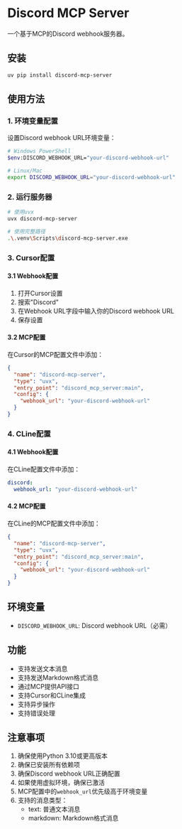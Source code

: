 # Discord MCP Server

一个基于MCP的Discord webhook服务器。

## 安装

```bash
uv pip install discord-mcp-server
```

## 使用方法

### 1. 环境变量配置

设置Discord webhook URL环境变量：
```bash
# Windows PowerShell
$env:DISCORD_WEBHOOK_URL="your-discord-webhook-url"

# Linux/Mac
export DISCORD_WEBHOOK_URL="your-discord-webhook-url"
```

### 2. 运行服务器

```bash
# 使用uvx
uvx discord-mcp-server

# 使用完整路径
.\.venv\Scripts\discord-mcp-server.exe
```

### 3. Cursor配置

#### 3.1 Webhook配置
1. 打开Cursor设置
2. 搜索"Discord"
3. 在Webhook URL字段中输入你的Discord webhook URL
4. 保存设置

#### 3.2 MCP配置
在Cursor的MCP配置文件中添加：
```json
{
  "name": "discord-mcp-server",
  "type": "uvx",
  "entry_point": "discord_mcp_server:main",
  "config": {
    "webhook_url": "your-discord-webhook-url"
  }
}
```

### 4. CLine配置

#### 4.1 Webhook配置
在CLine配置文件中添加：
```yaml
discord:
  webhook_url: "your-discord-webhook-url"
```

#### 4.2 MCP配置
在CLine的MCP配置文件中添加：
```json
{
  "name": "discord-mcp-server",
  "type": "uvx",
  "entry_point": "discord_mcp_server:main",
  "config": {
    "webhook_url": "your-discord-webhook-url"
  }
}
```

## 环境变量

- `DISCORD_WEBHOOK_URL`: Discord webhook URL（必需）

## 功能

- 支持发送文本消息
- 支持发送Markdown格式消息
- 通过MCP提供API接口
- 支持Cursor和CLine集成
- 支持异步操作
- 支持错误处理

## 注意事项

1. 确保使用Python 3.10或更高版本
2. 确保已安装所有依赖项
3. 确保Discord webhook URL正确配置
4. 如果使用虚拟环境，确保已激活
5. MCP配置中的`webhook_url`优先级高于环境变量
6. 支持的消息类型：
   - text: 普通文本消息
   - markdown: Markdown格式消息
